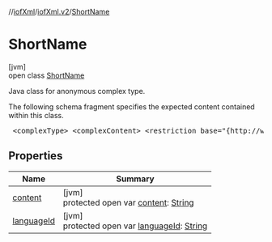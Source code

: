//[iofXml](../../../index.md)/[iofXml.v2](../index.md)/[ShortName](index.md)

# ShortName

[jvm]\
open class [ShortName](index.md)

<p>Java class for anonymous complex type. <p>The following schema fragment specifies the expected content contained within this class. <pre> &lt;complexType&gt; &lt;complexContent&gt; &lt;restriction base="{http://www.w3.org/2001/XMLSchema}anyType"&gt; &lt;attribute name="languageId" type="{http://www.w3.org/2001/XMLSchema}anySimpleType" /&gt; &lt;/restriction&gt; &lt;/complexContent&gt; &lt;/complexType&gt; </pre>

## Properties

| Name | Summary |
|---|---|
| [content](content.md) | [jvm]<br>protected open var [content](content.md): [String](https://docs.oracle.com/javase/8/docs/api/java/lang/String.html) |
| [languageId](language-id.md) | [jvm]<br>protected open var [languageId](language-id.md): [String](https://docs.oracle.com/javase/8/docs/api/java/lang/String.html) |
